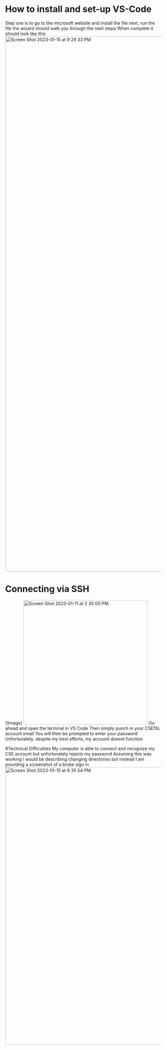 # How to install and set-up VS-Code
Step one is to go to the microsoft website and install the file
next, run the file
the wizard should walk you through the next steps
When complete it should look like this
<img width="1716" alt="Screen Shot 2023-01-15 at 9 29 33 PM" src="https://user-images.githubusercontent.com/61475580/212605155-925570cb-58d7-42cb-a12a-e0e55aa17f97.png">


# Connecting via SSH
![Image]
<img width="399" alt="Screen Shot 2023-01-11 at 2 30 00 PM" src="https://user-images.githubusercontent.com/61475580/212604259-795e85f7-e2ff-4530-9f13-bd14d3fb7011.png">
Go ahead and open the terminal in VS Code
Then simply punch in your CSE15L account email
You will then be prompted to enter your password
Unfortunately, despite my best efforts, my account doesnt function

#Technical Difficulties
My computer is able to connect and recognize my CSE account but unfortunately rejects my password
Assuming this was working I would be describing changing directories but instead I am providing a screenshot of a broke sign in
<img width="891" alt="Screen Shot 2023-01-15 at 9 35 54 PM" src="https://user-images.githubusercontent.com/61475580/212605749-c75401e0-cc48-4225-8b5d-156e7eb98a19.png">

